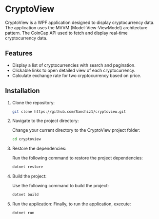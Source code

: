 # CryptoView

CryptoView is a WPF application designed to display cryptocurrency data. The application uses the MVVM (Model-View-ViewModel) architecture pattern. The CoinCap API used to fetch and display real-time cryptocurrency data.

## Features

- Display a list of cryptocurrencies with search and pagination.
- Clickable links to open detailed view of each cryptocurrency.
- Calculate exchange rate for two cryptocurrency based on price.

## Installation

1. Clone the repository:
   ```sh
   git clone https://github.com/Sanchiz1/cryptoview.git

2. Navigate to the project directory:

   Change your current directory to the CryptoView project folder:
   ```sh
   cd cryptoview
4. Restore the dependencies:

   Run the following command to restore the project dependencies:
   ```sh
   dotnet restore
3. Build the project:

   Use the following command to build the project:
   ```sh
   dotnet build
3. Run the application:
   Finally, to run the application, execute:
   ```sh
   dotnet run
